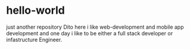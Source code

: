 # hello-world
just another repository
Dito here i like web-development and mobile app development and one day i like to be either a 
full stack developer or infastructure Engineer.

